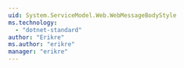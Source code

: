 ```yaml
---
uid: System.ServiceModel.Web.WebMessageBodyStyle
ms.technology: 
  - "dotnet-standard"
author: "Erikre"
ms.author: "erikre"
manager: "erikre"
---
```

